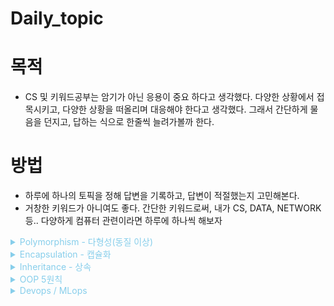 # Daily_topic

# 목적
* CS 및 키워드공부는 암기가 아닌 응용이 중요 하다고 생각했다. 다양한 상황에서 접목시키고, 다양한 상황을 떠올리며 대응해야 한다고 생각했다. 그래서 간단하게 물음을 던지고, 답하는 식으로 한줄씩 늘려가볼까 한다.

# 방법
* 하루에 하나의 토픽을 정해 답변을 기록하고, 답변이 적절했는지 고민해본다.
* 거창한 키워드가 아니여도 좋다. 간단한 키워드로써, 내가 CS, DATA, NETWORK등.. 다양하게 컴퓨터 관련이라면 하루에 하나씩 해보자

<details><summary style="color:skyblue">Polymorphism - 다형성(동질 이상)</summary>
<p>

다형성이란 어떤 변수, 메소드가 상황에 따라 다른 결과를 내는 것

* 오버 로딩- 같은 메서드 이름 / 다른 인자 목록 / 다수의 메서드 = **재정의**
* 오버 라이딩 - 같은 메서드 이름 / 같은 인자 목록 / 상위클래스의 메서드 재정의 = **중복정의**
</p>
</details>

<details><summary style="color:skyblue">Encapsulation - 캡슐화</summary>
<p>

public - 모두 / protected 상속, 같은 패키지 내 클래스 / default 같은 패키지 내 클래스 / private - 본인

* 실제로 구현 부분을 외부에 드러나지 않도록 하는 것
* 변수와 메소드를 하나로 묶음
* 데이터를 외부에서 직접 접근하지 않고 함수를 통해서만 접근
</p>
</details>

<details><summary style="color:skyblue">Inheritance - 상속</summary>
<p>

* 자식 클래스가 부모 클래스의 특성과 기능을 물려받는 것
* 기능의 일부분을 변경하는 경우 자식 클래스에서 상속받아 수정 및 사용함
* 상속은 캡슐화를 유지, 클래스의 재사용이 용이하도록 해 준다.

* 하위 클래스 - 상위 클래스
* 하위 클래스는 상위클래스 특성을 재사용하고, 확장한다.
* 상위 클래스의 물려줄 특성이 많을수록 좋다 (LSP)
* 상위 클래스가 너무 빈약하면, 불필요한 형변환이 자주 일어난다.
</p>
</details>

<details><summary style="color:skyblue">OOP 5원칙</summary>
<p>

S (SRP : Single Responsibility Principle)
한 클래스는 하나의 책임만 가져야 함.

O (OCP : Open/Closed Principle)
확장에는 열려(Open) 있으나, 변경에는 닫혀(Closed)있어야 함.

L (LSP : Liskov’s Substitution Principle)
프로그램의 객체는 프로그램의 정확성을 깨뜨리지 않으면서 하위 타입의 인스턴스로 바꿀 수 있어야 함.

I (ISP : Interface Segregation Principle)
특정 클라이언트를 위한 인터페이스 여러 개가 범용 인터페이스 하나보다 남.

D (DIP : Dependency Inversion Principle)
추상화에 의존한다. 구체화에 의존하면 안됨.
</p>
</details>

<details><summary style="color:skyblue">Devops / MLops</summary>
<p>

**데브옵스** -  소프트웨어의 개발(Development)과 운영(Operations)의 합성어
* 소프트웨어 개발자와 정보기술 전문가 간의 소통, 협업 및 통합을 강조하는 개발 환경이나 문화

* 이점 - 속도 / 신속한 제공 / 안정성 / 확장가능 / 협업강화 / 보안

**ML옵스** - 머신러닝 (Machine Learning)의 약자인 ML과 Operations의 약자인 Ops가 합쳐져 탄생한 단어로, 모델 개발 시스템과 운영 시스템을 통합하여 더욱 유연하고 효율적인 개발을 가능케 하는 도구이자 개발 환경

* ML 옵스에서는 코드 저장 및 배포 단계에 앞서 데이터 셋 분석 및 모델 개발을 담당하는 ML Research 팀의 역할이 추가

**주요 기능 및 기술**
* 모델관리 / 연구 과정 중 수행한 모델들과 그 성능을 기록하는 행위
* 모델 서빙 /  모델이 성공적으로 저장되면, 모델을 배포 환경에 서빙
* 백엔드 엔지니어 (Back-end Engineer)가 구축한 비즈니스 로직 서버에서 모델이 필요한 부분에 대해 API (Application Programming Interface) 형태로 호출하는 API 서빙
* 여러 데이터를 한 번에 처리하는 Batch 서빙
* 모델 모니터링 / 모델 서빙 단계에서는 외부 소프트웨어 컴포넌트가 API를 통해 모델로 추론 요청을 보내고, 모델은 추론 결과를 응답으로 보내는 사이클이 진행 모니터링
* 지속적 학습 /  Continuous Training (CT)과정을 통해 변화하는 데이터에 맞추어 모델을 지속적으로 학습하고 배포해, 모델의 성능을 유지
</p>
</details>
